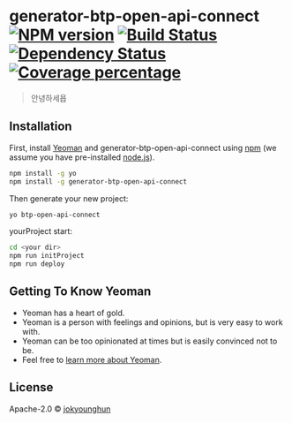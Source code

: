 # generator-btp-open-api-connect [![NPM version][npm-image]][npm-url] [![Build Status][travis-image]][travis-url] [![Dependency Status][daviddm-image]][daviddm-url] [![Coverage percentage][coveralls-image]][coveralls-url]
> 안녕하세욥

## Installation

First, install [Yeoman](http://yeoman.io) and generator-btp-open-api-connect using [npm](https://www.npmjs.com/) (we assume you have pre-installed [node.js](https://nodejs.org/)).

```bash
npm install -g yo
npm install -g generator-btp-open-api-connect
```

Then generate your new project:

```bash
yo btp-open-api-connect
```


yourProject start:

```bash
cd <your dir>
npm run initProject
npm run deploy
```

## Getting To Know Yeoman

 * Yeoman has a heart of gold.
 * Yeoman is a person with feelings and opinions, but is very easy to work with.
 * Yeoman can be too opinionated at times but is easily convinced not to be.
 * Feel free to [learn more about Yeoman](http://yeoman.io/).

## License

Apache-2.0 © [jokyounghun]()


[npm-image]: https://badge.fury.io/js/generator-btp-open-api-connect.svg
[npm-url]: https://npmjs.org/package/generator-btp-open-api-connect
[travis-image]: https://travis-ci.com/whrudgns13/generator-btp-open-api-connect.svg?branch=master
[travis-url]: https://travis-ci.com/whrudgns13/generator-btp-open-api-connect
[daviddm-image]: https://david-dm.org/whrudgns13/generator-btp-open-api-connect.svg?theme=shields.io
[daviddm-url]: https://david-dm.org/whrudgns13/generator-btp-open-api-connect
[coveralls-image]: https://coveralls.io/repos/whrudgns13/generator-btp-open-api-connect/badge.svg
[coveralls-url]: https://coveralls.io/r/whrudgns13/generator-btp-open-api-connect
